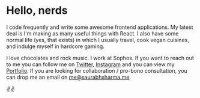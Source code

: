# Hello, nerds

I code frequently and write some awesome frontend applications. My latest deal is I'm making as many useful things with React. I also have some normal life (yes, that exists) in which I usually travel, cook vegan cuisines, and indulge myself in hardcore gaming.

I love chocolates and rock music. I work at Sophos. If you want to reach out to me you can follow me on [Twitter](https://twitter.com/saurabhiam), [Instagram](https://instagram.com/saurabhiam) and you can view my [Portfolio](https://saurabhsharma.me). If you are looking for collaboration / pro-bono consultation, you can drop me an email on <me@saurabhsharma.me>.

✌️✌️
